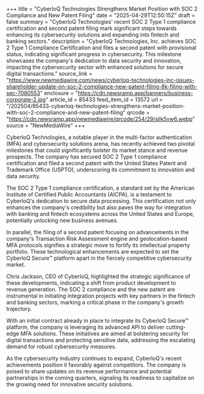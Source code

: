 +++
title = "CyberloQ Technologies Strengthens Market Position with SOC 2 Compliance and New Patent Filing"
date = "2025-04-29T12:50:15Z"
draft = false
summary = "CyberloQ Technologies' recent SOC 2 Type 1 compliance certification and second patent filing mark significant steps towards enhancing its cybersecurity solutions and expanding into fintech and banking sectors."
description = "CyberloQ Technologies, Inc. achieves SOC 2 Type 1 Compliance Certification and files a second patent with provisional status, indicating significant progress in cybersecurity. This milestone showcases the company's dedication to data security and innovation, impacting the cybersecurity sector with enhanced solutions for secure digital transactions."
source_link = "https://www.newmediawire.com/news/cyberloq-technologies-inc-issues-shareholder-update-on-soc-2-compliance-new-patent-filing-8k-filing-with-sec-7080553"
enclosure = "https://cdn.newsramp.app/banners/business-corporate-2.jpg"
article_id = 85433
feed_item_id = 13572
url = "/202504/85433-cyberloq-technologies-strengthens-market-position-with-soc-2-compliance-and-new-patent-filing"
qrcode = "https://cdn.newsramp.app/newmediawire/qrcode/254/29/silk5vw6.webp"
source = "NewMediaWire"
+++

<p>CyberloQ Technologies, a notable player in the multi-factor authentication (MFA) and cybersecurity solutions arena, has recently achieved two pivotal milestones that could significantly bolster its market stance and revenue prospects. The company has secured SOC 2 Type 1 compliance certification and filed a second patent with the United States Patent and Trademark Office (USPTO), underscoring its commitment to innovation and data security.</p><p>The SOC 2 Type 1 compliance certification, a standard set by the American Institute of Certified Public Accountants (AICPA), is a testament to CyberloQ's dedication to secure data processing. This certification not only enhances the company's credibility but also paves the way for integration with banking and fintech ecosystems across the United States and Europe, potentially unlocking new business avenues.</p><p>In parallel, the filing of a second patent focusing on advancements in the company's Transaction Risk Assessment engine and geolocation-based MFA protocols signifies a strategic move to fortify its intellectual property portfolio. These technological enhancements are expected to set the CyberloQ Secure™ platform apart in the fiercely competitive cybersecurity market.</p><p>Chris Jackson, CEO of CyberloQ, highlighted the strategic significance of these developments, indicating a shift from product development to revenue generation. The SOC 2 compliance and the new patent are instrumental in initiating integration projects with key partners in the fintech and banking sectors, marking a critical phase in the company's growth trajectory.</p><p>With an initial contract already in place to integrate its CyberloQ Secure™ platform, the company is leveraging its advanced API to deliver cutting-edge MFA solutions. These initiatives are aimed at bolstering security for digital transactions and protecting sensitive data, addressing the escalating demand for robust cybersecurity measures.</p><p>As the cybersecurity industry continues to expand, CyberloQ's recent achievements position it favorably against competitors. The company is poised to share updates on its revenue performance and potential partnerships in the coming quarters, signaling its readiness to capitalize on the growing need for innovative security solutions.</p>